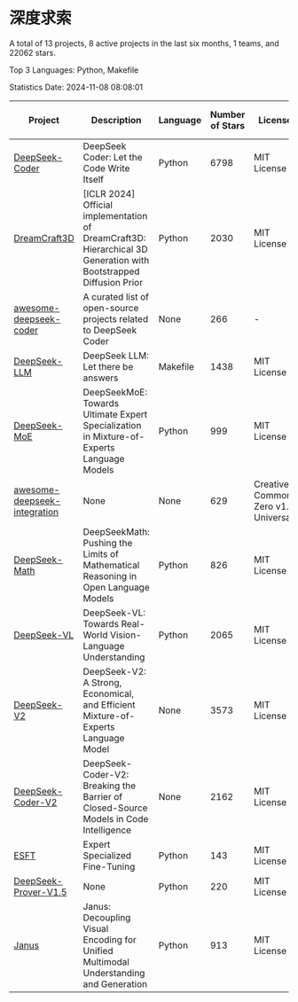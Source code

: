 # 深度求索

A total of 13 projects, 8 active projects in the last six months, 1 teams, and 22062 stars.

Top 3 Languages: Python, Makefile

Statistics Date: 2024-11-08 08:08:01

| Project | Description | Language | Number of Stars | License | Creation Date | Last Updated Date | Last Pushed Date |
| --- | --- | --- | --- | --- | --- | --- | --- |
| [DeepSeek-Coder](https://github.com/deepseek-ai/DeepSeek-Coder) | DeepSeek Coder: Let the Code Write Itself | Python | 6798 | MIT License | 2023-10-20 | 2024-11-08 | 2024-05-21 |
| [DreamCraft3D](https://github.com/deepseek-ai/DreamCraft3D) | [ICLR 2024] Official implementation of DreamCraft3D: Hierarchical 3D Generation with Bootstrapped Diffusion Prior | Python | 2030 | MIT License | 2023-10-23 | 2024-11-06 | 2024-08-21 |
| [awesome-deepseek-coder](https://github.com/deepseek-ai/awesome-deepseek-coder) | A curated list of open-source projects related to DeepSeek Coder | None | 266 | - | 2023-11-06 | 2024-11-07 | 2024-04-03 |
| [DeepSeek-LLM](https://github.com/deepseek-ai/DeepSeek-LLM) | DeepSeek LLM: Let there be answers | Makefile | 1438 | MIT License | 2023-11-29 | 2024-11-08 | 2024-02-04 |
| [DeepSeek-MoE](https://github.com/deepseek-ai/DeepSeek-MoE) | DeepSeekMoE: Towards Ultimate Expert Specialization in Mixture-of-Experts Language Models | Python | 999 | MIT License | 2024-01-02 | 2024-11-08 | 2024-01-16 |
| [awesome-deepseek-integration](https://github.com/deepseek-ai/awesome-deepseek-integration) | None | None | 629 | Creative Commons Zero v1.0 Universal | 2024-01-11 | 2024-11-08 | 2024-10-31 |
| [DeepSeek-Math](https://github.com/deepseek-ai/DeepSeek-Math) | DeepSeekMath: Pushing the Limits of Mathematical Reasoning in Open Language Models | Python | 826 | MIT License | 2024-02-05 | 2024-11-08 | 2024-04-15 |
| [DeepSeek-VL](https://github.com/deepseek-ai/DeepSeek-VL) | DeepSeek-VL: Towards Real-World Vision-Language Understanding | Python | 2065 | MIT License | 2024-03-07 | 2024-11-08 | 2024-04-24 |
| [DeepSeek-V2](https://github.com/deepseek-ai/DeepSeek-V2) | DeepSeek-V2: A Strong, Economical, and Efficient Mixture-of-Experts Language Model | None | 3573 | MIT License | 2024-04-22 | 2024-11-07 | 2024-09-25 |
| [DeepSeek-Coder-V2](https://github.com/deepseek-ai/DeepSeek-Coder-V2) | DeepSeek-Coder-V2: Breaking the Barrier of Closed-Source Models in Code Intelligence | None | 2162 | MIT License | 2024-06-14 | 2024-11-08 | 2024-09-24 |
| [ESFT](https://github.com/deepseek-ai/ESFT) | Expert Specialized Fine-Tuning | Python | 143 | MIT License | 2024-07-04 | 2024-11-07 | 2024-09-22 |
| [DeepSeek-Prover-V1.5](https://github.com/deepseek-ai/DeepSeek-Prover-V1.5) | None | Python | 220 | MIT License | 2024-08-15 | 2024-11-08 | 2024-08-16 |
| [Janus](https://github.com/deepseek-ai/Janus) | Janus: Decoupling Visual Encoding for Unified Multimodal Understanding and Generation | Python | 913 | MIT License | 2024-10-18 | 2024-11-08 | 2024-10-31 |
